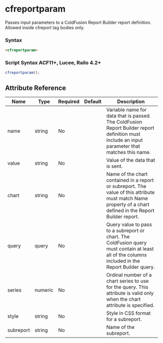 # cfreportparam

Passes input parameters to a ColdFusion Report Builder
 report definition. Allowed inside cfreport tag bodies only.

### Syntax

```html
<cfreportparam>
```

### Script Syntax ACF11+, Lucee, Railo 4.2+

```javascript
cfreportparam();
```

## Attribute Reference

| Name | Type | Required | Default | Description |
| --- | --- | --- | --- | --- |
| name | string | No |  | Variable name for data that is passed. The ColdFusion<br /> Report Builder report definition must include an input<br /> parameter that matches this name. |
| value | string | No |  | Value of the data that is sent. |
| chart | string | No |  | Name of the chart contained in a report or subreport. The value of this attribute must match Name property of a chart defined in the Report Builder report. |
| query | query | No |  | Query value to pass to a subreport or chart. The ColdFusion query must contain at least all of the columns included in the Report Builder query. |
| series | numeric | No |  | Ordinal number of a chart series to use for the query. This attribute is valid only when the chart attribute is specified. |
| style | string | No |  | Style in CSS format for a subreport. |
| subreport | string | No |  | Name of the subreport. |
